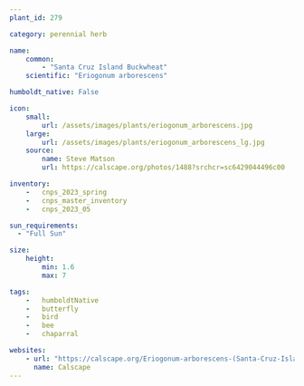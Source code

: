 ```yaml
---
plant_id: 279

category: perennial herb

name: 
    common:  
        - "Santa Cruz Island Buckwheat"    
    scientific: "Eriogonum arborescens"  

humboldt_native: False

icon: 
    small: 
        url: /assets/images/plants/eriogonum_arborescens.jpg
    large: 
        url: /assets/images/plants/eriogonum_arborescens_lg.jpg
    source: 
        name: Steve Matson 
        url: https://calscape.org/photos/1488?srchcr=sc6429044496c00 

inventory: 
    -   cnps_2023_spring
    -   cnps_master_inventory
    -   cnps_2023_05 

sun_requirements:
  - "Full Sun"

size:
    height: 
        min: 1.6
        max: 7

tags:  
    -   humboldtNative
    -   butterfly
    -   bird
    -   bee
    -   chaparral

websites: 
    - url: "https://calscape.org/Eriogonum-arborescens-(Santa-Cruz-Island-Buckwheat)"
      name: Calscape
---
```

